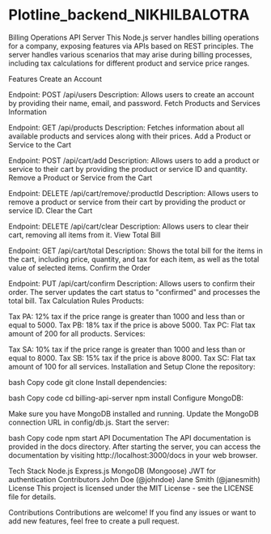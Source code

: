 # Plotline_backend_NIKHILBALOTRA
Billing Operations API Server
This Node.js server handles billing operations for a company, exposing features via APIs based on REST principles. The server handles various scenarios that may arise during billing processes, including tax calculations for different product and service price ranges.

Features
Create an Account

Endpoint: POST /api/users
Description: Allows users to create an account by providing their name, email, and password.
Fetch Products and Services Information

Endpoint: GET /api/products
Description: Fetches information about all available products and services along with their prices.
Add a Product or Service to the Cart

Endpoint: POST /api/cart/add
Description: Allows users to add a product or service to their cart by providing the product or service ID and quantity.
Remove a Product or Service from the Cart

Endpoint: DELETE /api/cart/remove/:productId
Description: Allows users to remove a product or service from their cart by providing the product or service ID.
Clear the Cart

Endpoint: DELETE /api/cart/clear
Description: Allows users to clear their cart, removing all items from it.
View Total Bill

Endpoint: GET /api/cart/total
Description: Shows the total bill for the items in the cart, including price, quantity, and tax for each item, as well as the total value of selected items.
Confirm the Order

Endpoint: PUT /api/cart/confirm
Description: Allows users to confirm their order. The server updates the cart status to "confirmed" and processes the total bill.
Tax Calculation Rules
Products:

Tax PA: 12% tax if the price range is greater than 1000 and less than or equal to 5000.
Tax PB: 18% tax if the price is above 5000.
Tax PC: Flat tax amount of 200 for all products.
Services:

Tax SA: 10% tax if the price range is greater than 1000 and less than or equal to 8000.
Tax SB: 15% tax if the price is above 8000.
Tax SC: Flat tax amount of 100 for all services.
Installation and Setup
Clone the repository:

bash
Copy code
git clone <repository-url>
Install dependencies:

bash
Copy code
cd billing-api-server
npm install
Configure MongoDB:

Make sure you have MongoDB installed and running.
Update the MongoDB connection URL in config/db.js.
Start the server:

bash
Copy code
npm start
API Documentation
The API documentation is provided in the docs directory. After starting the server, you can access the documentation by visiting http://localhost:3000/docs in your web browser.

Tech Stack
Node.js
Express.js
MongoDB (Mongoose)
JWT for authentication
Contributors
John Doe (@johndoe)
Jane Smith (@janesmith)
License
This project is licensed under the MIT License - see the LICENSE file for details.

Contributions
Contributions are welcome! If you find any issues or want to add new features, feel free to create a pull request.
